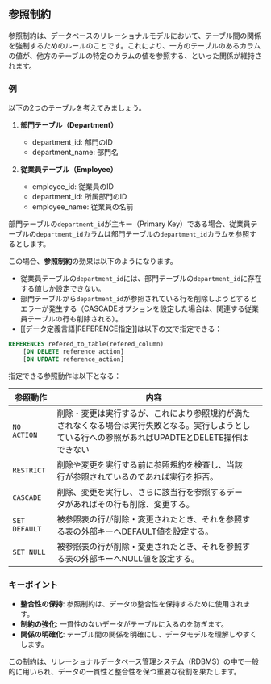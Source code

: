 ## 参照制約
参照制約は、データベースのリレーショナルモデルにおいて、テーブル間の関係を強制するためのルールのことです。これにより、一方のテーブルのあるカラムの値が、他方のテーブルの特定のカラムの値を参照する、といった関係が維持されます。
### 例

以下の2つのテーブルを考えてみましょう。

1. **部門テーブル（Department）**
    
    - department_id: 部門のID
    - department_name: 部門名
2. **従業員テーブル（Employee）**
    
    - employee_id: 従業員のID
    - department_id: 所属部門のID
    - employee_name: 従業員の名前

部門テーブルの`department_id`が主キー（Primary Key）である場合、従業員テーブルの`department_id`カラムは部門テーブルの`department_id`カラムを参照するとします。

この場合、**参照制約**の効果は以下のようになります。

- 従業員テーブルの`department_id`には、部門テーブルの`department_id`に存在する値しか設定できない。
- 部門テーブルから`department_id`が参照されている行を削除しようとするとエラーが発生する（CASCADEオプションを設定した場合は、関連する従業員テーブルの行も削除される）。
- [[データ定義言語|REFERENCE指定]]は以下の文で指定できる：
```SQL
REFERENCES refered_to_table(refered_column)
	[ON DELETE reference_action]
	[ON UPDATE reference_action]
```
指定できる参照動作は以下となる：

| 参照動作      | 内容                                                                                                                                                 |     |
| ------------- | ---------------------------------------------------------------------------------------------------------------------------------------------------- | --- |
| `NO ACTION`   | 削除・変更は実行するが、これにより参照規約が満たされなくなる場合は実行失敗となる。実行しようとしている行への参照があればUPADTEとDELETE操作はできない |     |
| `RESTRICT`    | 削除や変更を実行する前に参照規約を検査し、当該行が参照されているのであれば実行を拒否。                                                               |     |
| `CASCADE`     | 削除、変更を実行し、さらに該当行を参照するデータがあればその行も削除、変更する。                                                                     |     |
| `SET DEFAULT` | 被参照表の行が削除・変更されたとき、それを参照する表の外部キーへDEFAULT値を設定する。                                                                |     |
| `SET NULL`              |被参照表の行が削除・変更されたとき、それを参照する表の外部キーへNULL値を設定する。                                                                                                                                                                 |     |
### キーポイント

- **整合性の保持**: 参照制約は、データの整合性を保持するために使用されます。
- **制約の強化**: 一貫性のないデータがテーブルに入るのを防ぎます。
- **関係の明確化**: テーブル間の関係を明確にし、データモデルを理解しやすくします。

この制約は、リレーショナルデータベース管理システム（RDBMS）の中で一般的に用いられ、データの一貫性と整合性を保つ重要な役割を果たします。